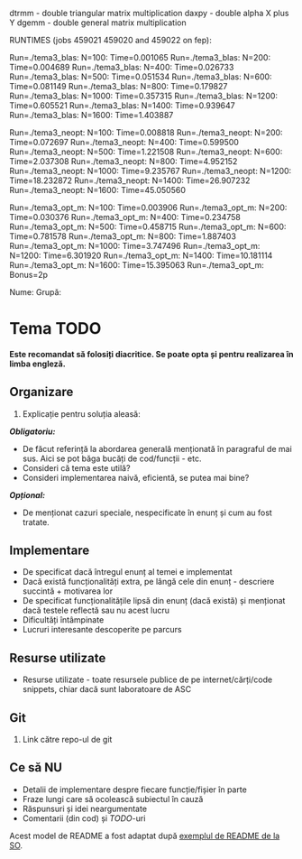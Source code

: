 dtrmm - double triangular matrix multiplication
daxpy - double alpha X plus Y
dgemm - double general matrix multiplication


RUNTIMES (jobs 459021 459020 and 459022 on fep):

Run=./tema3_blas: N=100: Time=0.001065
Run=./tema3_blas: N=200: Time=0.004689
Run=./tema3_blas: N=400: Time=0.026733
Run=./tema3_blas: N=500: Time=0.051534
Run=./tema3_blas: N=600: Time=0.081149
Run=./tema3_blas: N=800: Time=0.179827
Run=./tema3_blas: N=1000: Time=0.357315
Run=./tema3_blas: N=1200: Time=0.605521
Run=./tema3_blas: N=1400: Time=0.939647
Run=./tema3_blas: N=1600: Time=1.403887



Run=./tema3_neopt: N=100: Time=0.008818
Run=./tema3_neopt: N=200: Time=0.072697
Run=./tema3_neopt: N=400: Time=0.599500
Run=./tema3_neopt: N=500: Time=1.221508
Run=./tema3_neopt: N=600: Time=2.037308
Run=./tema3_neopt: N=800: Time=4.952152
Run=./tema3_neopt: N=1000: Time=9.235767
Run=./tema3_neopt: N=1200: Time=18.232872
Run=./tema3_neopt: N=1400: Time=26.907232
Run=./tema3_neopt: N=1600: Time=45.050560


Run=./tema3_opt_m: N=100: Time=0.003906
Run=./tema3_opt_m: N=200: Time=0.030376
Run=./tema3_opt_m: N=400: Time=0.234758
Run=./tema3_opt_m: N=500: Time=0.458715
Run=./tema3_opt_m: N=600: Time=0.781578
Run=./tema3_opt_m: N=800: Time=1.887403
Run=./tema3_opt_m: N=1000: Time=3.747496
Run=./tema3_opt_m: N=1200: Time=6.301920
Run=./tema3_opt_m: N=1400: Time=10.181114
Run=./tema3_opt_m: N=1600: Time=15.395063
Run=./tema3_opt_m: Bonus=2p

Nume:
Grupă:

# Tema <NR> TODO
#### Este recomandat să folosiți diacritice. Se poate opta și pentru realizarea în limba engleză. 

Organizare
-
1. Explicație pentru soluția aleasă:

***Obligatoriu:*** 


* De făcut referință la abordarea generală menționată în paragraful de mai sus. Aici se pot băga bucăți de cod/funcții - etc.
* Consideri că tema este utilă?
* Consideri implementarea naivă, eficientă, se putea mai bine?

***Opțional:***


* De menționat cazuri speciale, nespecificate în enunț și cum au fost tratate.


Implementare
-

* De specificat dacă întregul enunț al temei e implementat
* Dacă există funcționalități extra, pe lângă cele din enunț - descriere succintă + motivarea lor
* De specificat funcționalitățile lipsă din enunț (dacă există) și menționat dacă testele reflectă sau nu acest lucru
* Dificultăți întâmpinate
* Lucruri interesante descoperite pe parcurs


Resurse utilizate
-

* Resurse utilizate - toate resursele publice de pe internet/cărți/code snippets, chiar dacă sunt laboratoare de ASC

Git
-
1. Link către repo-ul de git

Ce să **NU**
-
* Detalii de implementare despre fiecare funcție/fișier în parte
* Fraze lungi care să ocolească subiectul în cauză
* Răspunsuri și idei neargumentate
* Comentarii (din cod) și *TODO*-uri

Acest model de README a fost adaptat după [exemplul de README de la SO](https://github.com/systems-cs-pub-ro/so/blob/master/assignments/README.example.md).